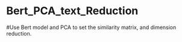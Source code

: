 # Bert_PCA_text_Reduction
#Use Bert model and PCA to set the similarity matrix, and dimension reduction.
